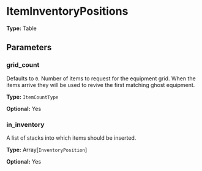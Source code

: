 # ItemInventoryPositions

**Type:** Table

## Parameters

### grid_count

Defaults to `0`. Number of items to request for the equipment grid. When the items arrive they will be used to revive the first matching ghost equipment.

**Type:** `ItemCountType`

**Optional:** Yes

### in_inventory

A list of stacks into which items should be inserted.

**Type:** Array[`InventoryPosition`]

**Optional:** Yes


